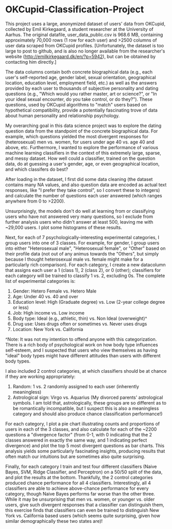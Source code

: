 # OKCupid-Classification-Project

This project uses a large, anonymized dataset of users' data from OKCupid, collected by Emil Kirkegaard, a student researcher at the University of Aarhus. The original datafile, user_data_public.csv is 968.6 MB, containing approximately 70,000 rows (1 row for each user) and >2500 columns of user data scraped from OKCupid profiles. [Unfortunately, the dataset is too large to post to github, and is also no longer available from the researcher's website (http://emilkirkegaard.dk/en/?p=5942), but can be obtained by contacting him directly.]

The data columns contain both concrete biographical data (e.g., each user's self-reported age, gender label, sexual orientation, geographical location, education level, employment field, etc.) as well as the answers provided by each user to thousands of subjective personality and dating questions (e.g., "Which would you rather master, art or science?", or "In your ideal sexual encounter, do you take control, or do they?"). These questions, used by OKCupid algorithms to "match" users based on hypothetical compatibility, provide a potentially fascinating trove of data about human personality and relationship psychology.

My overarching goal in this data science project was to explore the dating question data from the standpoint of the concrete biographical data. For example, which questions yielded the most divergent responses for (heterosexual) men vs. women, for users under age 40 vs. age 40 and above, etc. Furthermore, I wanted to explore the performance of various machine learning classifiers in the context of this extremely large, sparse, and messy dataset. How well could a classifier, trained on the question data, do at guessing a user's gender, age, or even geographical location, and which classifers do best?

After loading in the dataset, I first did some data cleaning (the dataset contains many NA values, and also question data are encoded as actual text responses, like "I prefer they take control", so I convert these to integers) and calculate the number of questions each user answered (which ranges anywhere from 0 to >2200).

Unsurprisingly, the models don't do well at learning from or classifying users who have not answered very many questions, so I exclude from further analysis users who didn't answer at least 500, leaving me with ~29,000 users. I plot some histograms of these results.

Next, for each of 7 psychologically-interesting experimental categories, I group users into one of 3 classes. For example, for gender, I group users into either "Heterosexual male", "Heterosexual female", or "Other" based on their profile data (not out of any animus towards the "Others", but simply because I thought heterosexual male vs. female might make for a particularly rich comparison). For each category, I create a new datacolumn that assigns each user a 1 (class 1), 2 (class 2), or 0 (other); classifiers for each category will be trained to classify 1 vs. 2, excluding 0s. The complete list of experimental categories is:
1. Gender: Hetero Female vs. Hetero Male
2. Age: Under 40 vs. 40 and over
3. Education level: High (Graduate degree) vs. Low (2-year college degree or less)
4. Job: High income vs. Low income
5. Body type: Ideal (e.g., athletic, thin) vs. Non Ideal (overweight)^
6. Drug use: Uses drugs often or sometimes vs. Never uses drugs
7. Location: New York vs. California

^Note: It was not my intention to offend anyone with this categorization. There is a rich body of psychological work on how body type influences self-esteem, and I suspected that users who view themselves as having "ideal" body types might have different attitudes than users with different body types.

I also included 2 control categories, at which classifiers should be at chance if they are working appropriately:
1. Random: 1 vs. 2 randomly assigned to each user (inherently meaningless)
2. Astrological sign: Virgo vs. Aquarius (My divorced parents' astrological symbols. I am told that, astrologically, these groups are so different as to be romantically incompatible, but I suspect this is also a meaningless category and should also produce chance classification performance!)

For each category, I plot a pie chart illustrating counts and proportions of users in each of the 3 classes, and also calculate for each of the ~2200 questions a "divergence factor" (from 0-1, with 0 indicating that the 2 classes answered in exactly the same way, and 1 indicating perfect divergence) and plot the top 5 most divergent questions as bar charts. This analysis yields some particularly fascinating insights, producing results that often match our intuitions but are sometimes also quite surprising.

Finally, for each category I train and test four different classifiers (Naive Bayes, SVM, Ridge Classifier, and Perceptron) on a 50/50 split of the data, and plot the results at the bottom. Thankfully, the 2 control categories produced chance performance for all 4 classifiers. Interestingly, all 4 classifiers are able to achieve above-chance performance for every category, though Naive Bayes performs far worse than the other three. While it may be unsurprising that men vs. women, or younger vs. older users, give such divergent responses that a classifier can distinguish them, this exercise finds that classifiers can even be trained to distinguish New York vs. California based users (which seems quite surprising, given how similar demographically these two states are)!




